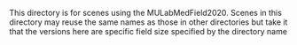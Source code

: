 This directory is for scenes using the MULabMedField2020.
Scenes in this directory may reuse the same names as those in other directories
but take it that the versions here  are specific field size specified by the 
directory name